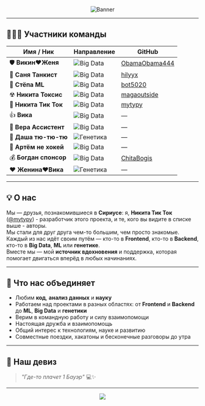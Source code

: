 <!-- Banner -->
<p align="center">
  <img src="https://capsule-render.vercel.app/api?type=rect&color=0:0f0f0f,100:1e1e1e&height=100&section=header&text=AnLuck-Backend%20&%20FRIENDS&fontColor=00ffcc&fontSize=36&animation=fadeIn" alt="Banner"/>
</p>

---

## 🧑‍🤝‍🧑 Участники команды

| Имя / Ник | Направление | GitHub |
|-----------|------------|--------|
| 🛡 **Викин❤️Женя** | ![Big Data](https://img.shields.io/badge/Big%20Data-9933ff?style=for-the-badge&logo=apache-spark&logoColor=white) | [ObamaObama444](https://github.com/ObamaObama444) |
| 🚜 **Саня Танкист** | ![Big Data](https://img.shields.io/badge/Big%20Data-9933ff?style=for-the-badge&logo=apache-spark&logoColor=white) | [hilyyx](https://github.com/hilyyx) |
| 🤖 **Стёпа ML** | ![Big Data](https://img.shields.io/badge/Big%20Data-9933ff?style=for-the-badge&logo=apache-spark&logoColor=white) | [bot5020](https://github.com/bot5020) |
| ☢ **Никита Токсис** | ![Big Data](https://img.shields.io/badge/Big%20Data-9933ff?style=for-the-badge&logo=apache-spark&logoColor=white) | [magaoutside](https://github.com/magaoutside) |
| 🎵 **Никита Тик Ток** | ![Big Data](https://img.shields.io/badge/Big%20Data-9933ff?style=for-the-badge&logo=apache-spark&logoColor=white) | [mytypy](https://github.com/mytypy) |
| 👍 **Вика** | ![Big Data](https://img.shields.io/badge/Big%20Data-9933ff?style=for-the-badge&logo=apache-spark&logoColor=white) | — |
| 🤝 **Вера Ассистент** | ![Big Data](https://img.shields.io/badge/Big%20Data-9933ff?style=for-the-badge&logo=apache-spark&logoColor=white) | — |
| 🧬 **Даша тю-тю-тю** | ![Генетика](https://img.shields.io/badge/Genetics-ff3399?style=for-the-badge&logo=dna&logoColor=white) | — |
| 🥅 **Артём не хокей** | ![Big Data](https://img.shields.io/badge/Big%20Data-9933ff?style=for-the-badge&logo=apache-spark&logoColor=white) | — |
| 💰 **Богдан спонсор** | ![Big Data](https://img.shields.io/badge/Big%20Data-9933ff?style=for-the-badge&logo=apache-spark&logoColor=white) | [ChitaBogis](https://github.com/ChitaBogis) |
| ❤️ **Женина❤️Вика** | ![Генетика](https://img.shields.io/badge/Genetics-ff3399?style=for-the-badge&logo=dna&logoColor=white) | — |

---

## 💡 О нас
Мы — друзья, познакомившиеся в **Сириусе**: я, **Никита Тик Ток** ([@mytypy](https://github.com/mytypy)) - разработчик этого проекта, и те, кого вы видите в списке выше - авторы.  
Мы стали для друг друга чем-то большим, чем просто знакомые.  
Каждый из нас идёт своим путём — кто-то в **Frontend**, кто-то в **Backend**, кто-то в **Big Data**, **ML** или **генетике**.  
Вместе мы — мой **источник вдохновения** и поддержка, которая помогает двигаться вперёд в любых начинаниях.

---

## 🎯 Что нас объединяет
- Любим **код**, **анализ данных** и **науку**
- Работаем над проектами в разных областях: от **Frontend** и **Backend** до **ML**, **Big Data** и **генетики**
- Верим в командную работу и силу взаимопомощи
- Настоящая дружба и взаимопомощь
- Общий интерес к технологиям, науке и развитию
- Совместные поездки, хакатоны и бесконечные разговоры до утра

---

## 📜 Наш девиз
> *"Где-то плачет 1 Бауэр"* 💻✨

---

<p align="center">
  <img src="https://capsule-render.vercel.app/api?type=waving&height=80&color=0:00ffcc,100:9933ff&section=footer"/>
</p>
